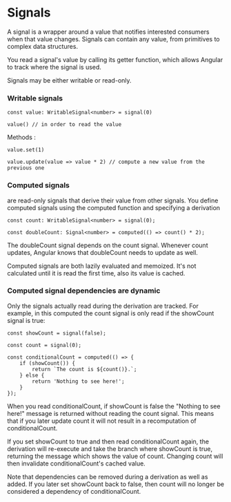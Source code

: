 # Signals

A signal is a wrapper around a value that notifies interested consumers when that value changes. Signals can contain any value, from primitives to complex data structures.

You read a signal's value by calling its getter function, which allows Angular to track where the signal is used.

Signals may be either writable or read-only.


### Writable signals


```
const value: WritableSignal<number> = signal(0)

value() // in order to read the value
```

Methods :

```
value.set(1)

value.update(value => value * 2) // compute a new value from the previous one
```

### Computed signals

are read-only signals that derive their value from other signals. You define computed signals using the computed function and specifying a derivation


```
const count: WritableSignal<number> = signal(0);

const doubleCount: Signal<number> = computed(() => count() * 2);
```

The doubleCount signal depends on the count signal. Whenever count updates, Angular knows that doubleCount needs to update as well.

Computed signals are both lazily evaluated and memoized. It's not calculated until it is read the first time, also its value is cached.


### Computed signal dependencies are dynamic

Only the signals actually read during the derivation are tracked. For example, in this computed the count signal is only read if the showCount signal is true:

```
const showCount = signal(false);

const count = signal(0);

const conditionalCount = computed(() => {
    if (showCount()) {
        return `The count is ${count()}.`;
    } else {    
        return 'Nothing to see here!';  
    }
});
```


When you read conditionalCount, if showCount is false the "Nothing to see here!" message is returned without reading the count signal. This means that if you later update count it will not result in a recomputation of conditionalCount.

If you set showCount to true and then read conditionalCount again, the derivation will re-execute and take the branch where showCount is true, returning the message which shows the value of count. Changing count will then invalidate conditionalCount's cached value.

Note that dependencies can be removed during a derivation as well as added. If you later set showCount back to false, then count will no longer be considered a dependency of conditionalCount.